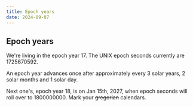 ```yaml
---
title: Epoch years
date: 2024-09-07
---
```


## Epoch years

We're living in the epoch year 17. The UNIX epoch seconds currently
are 1725670592.

An epoch year advances once after approximately every 3 solar years, 2 solar
months and 1 solar day.

Next one's, epoch year 18, is on Jan 15th, 2027, when epoch seconds will roll
over to 1800000000. Mark your ~~gregorian~~ calendars.
